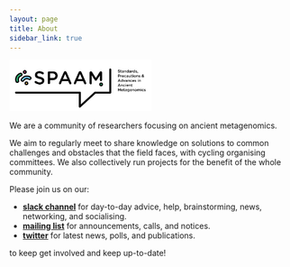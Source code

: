 ```yaml
---
layout: page
title: About
sidebar_link: true
---
```


<img src="/assets/media/SPAAM-Logo-Full-Colour.svg" class="center" width="50%" >

We are a community of researchers focusing on ancient metagenomics.

We aim to regularly meet to share knowledge on solutions to common challenges
and obstacles that the field faces, with cycling organising committees. We also
collectively run projects for the benefit of the whole community.

Please join us on our:

- [**slack channel**](https://join.slack.com/t/spaam-community/shared_invite/zt-ei8pfw4m-XdBGTQwRaXWrEkd618YlhQ)
for day-to-day advice, help, brainstorming, news, networking, and socialising.
- [**mailing list**](https://www.listserv.dfn.de/sympa/info/spaam-community) for announcements, calls, and notices.
- [**twitter**](http://twitter.com/spaam_community) for latest news, polls, and publications.

to keep get involved and keep up-to-date!
